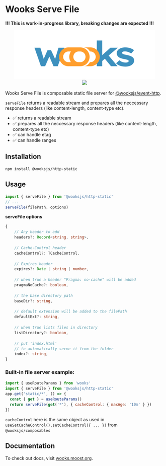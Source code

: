 # Wooks Serve File

**!!! This is work-in-progress library, breaking changes are expected !!!**

<p align="center">
<img src="../../wooks-logo.png" width="450px"><br>
<a  href="https://github.com/wooksjs/wooksjs/blob/main/LICENSE">
    <img src="https://img.shields.io/badge/License-MIT-green?style=for-the-badge" />
</a>
</p>

Wooks Serve File is composable static file server for [@wooksjs/event-http](https://github.com/wooksjs/wooksjs/tree/main/packages/event-http).

`serveFile` returns a readable stream and prepares all the neccessary response headers (like content-length, content-type etc).

- ✅ returns a readable stream
- ✅ prepares all the neccessary response headers (like content-length, content-type etc)
- ✅ can handle etag
- ✅ can handle ranges

## Installation

`npm install @wooksjs/http-static`

## Usage

```js
import { serveFile } from '@wooksjs/http-static'
// ...
serveFile(filePath, options)
```

**serveFile options**

```ts
{
    // Any header to add
    headers?: Record<string, string>,

    // Cache-Control header
    cacheControl?: TCacheControl,

    // Expires header
    expires?: Date | string | number,

    // when true a header "Pragma: no-cache" will be added
    pragmaNoCache?: boolean,

    // the base directory path
    baseDir?: string,

    // default extension will be added to the filePath
    defaultExt?: string,

    // when true lists files in directory
    listDirectory?: boolean,

    // put 'index.html'
    // to automatically serve it from the folder
    index?: string,
}
```

### Built-in file server example:

```js
import { useRouteParams } from 'wooks'
import { serveFile } from '@wooksjs/http-static'
app.get('static/*', () => {
  const { get } = useRouteParams()
  return serveFile(get('*'), { cacheControl: { maxAge: '10m' } })
})
```

`cacheControl` here is the same object as used in `useSetCacheControl().setCacheControl({ ... })` from `@wooksjs/composables`

## Documentation

To check out docs, visit [wooks.moost.org](https://wooks.moost.org/).

